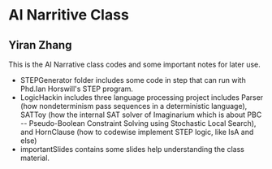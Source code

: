 # AI Narritive Class
## Yiran Zhang
This is the AI Narrative class codes and some important notes for later use.
* STEPGenerator folder includes some code in step that can run with Phd.Ian Horswill's STEP program.
* LogicHackin includes three language processing project includes Parser (how nondeterminism pass sequences in a deterministic language), SATToy (how the internal SAT solver of Imaginarium which is about PBC -- Pseudo-Boolean Constraint Solving using Stochastic Local Search), and HornClause (how to codewise implement STEP logic, like IsA and else)
* importantSlides contains some slides help understanding the class material.
